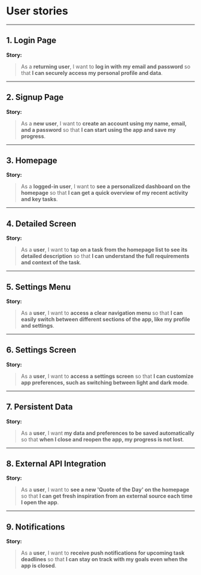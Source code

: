 # User stories

---

## 1. Login Page

**Story:**
> As a **returning user**, I want to **log in with my email and password** so that **I can securely access my personal profile and data**.

---

## 2. Signup Page

**Story:**
> As a **new user**, I want to **create an account using my name, email, and a password** so that **I can start using the app and save my progress**.

---

## 3. Homepage

**Story:**
> As a **logged-in user**, I want to **see a personalized dashboard on the homepage** so that **I can get a quick overview of my recent activity and key tasks**.

---

## 4. Detailed Screen

**Story:**
> As a **user**, I want to **tap on a task from the homepage list to see its detailed description** so that **I can understand the full requirements and context of the task**.

---

## 5. Settings Menu

**Story:**
> As a **user**, I want to **access a clear navigation menu** so that **I can easily switch between different sections of the app, like my profile and settings**.

---

## 6. Settings Screen

**Story:**
> As a **user**, I want to **access a settings screen** so that **I can customize app preferences, such as switching between light and dark mode**.

---

## 7. Persistent Data

**Story:**
> As a **user**, I want **my data and preferences to be saved automatically** so that **when I close and reopen the app, my progress is not lost**.

---

## 8. External API Integration

**Story:**
> As a **user**, I want to **see a new 'Quote of the Day' on the homepage** so that **I can get fresh inspiration from an external source each time I open the app**.

---

## 9. Notifications

**Story:**
> As a **user**, I want to **receive push notifications for upcoming task deadlines** so that **I can stay on track with my goals even when the app is closed**.
